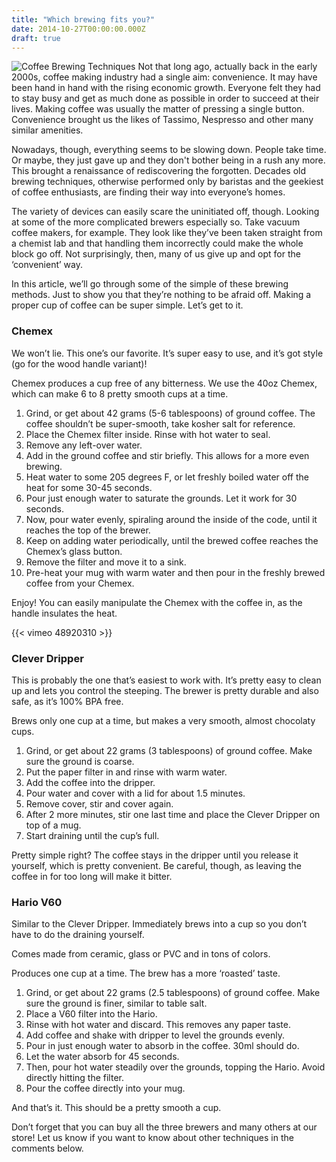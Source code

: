 ```yaml
---
title: "Which brewing fits you?"
date: 2014-10-27T00:00:00.000Z
draft: true 
---
```

![Coffee Brewing Techniques](https://assets-us-01.kc-usercontent.com:443/f18c8883-2e55-00da-d0a3-a143391cc4bb/fcbb12e6-66a3-4672-85d9-d502d16b8d9c/which-brewing-fits-you-1080px.jpg)
Not that long ago, actually back in the early 2000s, coffee making industry had a single aim: convenience. It may have been hand in hand with the rising economic growth. Everyone felt they had to stay busy and get as much done as possible in order to succeed at their lives. Making coffee was usually the matter of pressing a single button. Convenience brought us the likes of Tassimo, Nespresso and other many similar amenities.

Nowadays, though, everything seems to be slowing down. People take time. Or maybe, they just gave up and they don't bother being in a rush any more. This brought a renaissance of rediscovering the forgotten. Decades old brewing techniques, otherwise performed only by baristas and the geekiest of coffee enthusiasts, are finding their way into everyone’s homes.

The variety of devices can easily scare the uninitiated off, though. Looking at some of the more complicated brewers especially so. Take vacuum coffee makers, for example. They look like they’ve been taken straight from a chemist lab and that handling them incorrectly could make the whole block go off. Not surprisingly, then, many of us give up and opt for the ‘convenient’ way.

In this article, we’ll go through some of the simple of these brewing methods. Just to show you that they’re nothing to be afraid off. Making a proper cup of coffee can be super simple. Let’s get to it.

### Chemex

We won’t lie. This one’s our favorite. It’s super easy to use, and it’s got style (go for the wood handle variant)!

Chemex produces a cup free of any bitterness. We use the 40oz Chemex, which can make 6 to 8 pretty smooth cups at a time.

1.  Grind, or get about 42 grams (5-6 tablespoons) of ground coffee. The coffee shouldn’t be super-smooth, take kosher salt for reference.
2.  Place the Chemex filter inside. Rinse with hot water to seal.
3.  Remove any left-over water.
4.  Add in the ground coffee and stir briefly. This allows for a more even brewing.
5.  Heat water to some 205 degrees F, or let freshly boiled water off the heat for some 30-45 seconds.
6.  Pour just enough water to saturate the grounds. Let it work for 30 seconds.
7.  Now, pour water evenly, spiraling around the inside of the code, until it reaches the top of the brewer.
8.  Keep on adding water periodically, until the brewed coffee reaches the Chemex’s glass button.
9.  Remove the filter and move it to a sink.
10.  Pre-heat your mug with warm water and then pour in the freshly brewed coffee from your Chemex.

Enjoy! You can easily manipulate the Chemex with the coffee in, as the handle insulates the heat.

{{< vimeo 48920310 >}}

### Clever Dripper

This is probably the one that’s easiest to work with. It’s pretty easy to clean up and lets you control the steeping. The brewer is pretty durable and also safe, as it’s 100% BPA free.

Brews only one cup at a time, but makes a very smooth, almost chocolaty cups.

1.  Grind, or get about 22 grams (3 tablespoons) of ground coffee. Make sure the ground is coarse.
2.  Put the paper filter in and rinse with warm water.
3.  Add the coffee into the dripper.
4.  Pour water and cover with a lid for about 1.5 minutes.
5.  Remove cover, stir and cover again.
6.  After 2 more minutes, stir one last time and place the Clever Dripper on top of a mug.
7.  Start draining until the cup’s full.

Pretty simple right? The coffee stays in the dripper until you release it yourself, which is pretty convenient. Be careful, though, as leaving the coffee in for too long will make it bitter.

### Hario V60

Similar to the Clever Dripper. Immediately brews into a cup so you don’t have to do the draining yourself.

Comes made from ceramic, glass or PVC and in tons of colors.

Produces one cup at a time. The brew has a more ‘roasted’ taste.

1.  Grind, or get about 22 grams (2.5 tablespoons) of ground coffee. Make sure the ground is finer, similar to table salt.
2.  Place a V60 filter into the Hario.
3.  Rinse with hot water and discard. This removes any paper taste.
4.  Add coffee and shake with dripper to level the grounds evenly.
5.  Pour in just enough water to absorb in the coffee. 30ml should do.
6.  Let the water absorb for 45 seconds.
7.  Then, pour hot water steadily over the grounds, topping the Hario. Avoid directly hitting the filter.
8.  Pour the coffee directly into your mug.

And that’s it. This should be a pretty smooth a cup.

Don’t forget that you can buy all the three brewers and many others at our store! Let us know if you want to know about other techniques in the comments below.
